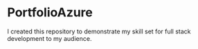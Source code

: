 # PortfolioAzure
I created this repository to demonstrate my skill set for full stack development to my audience.
